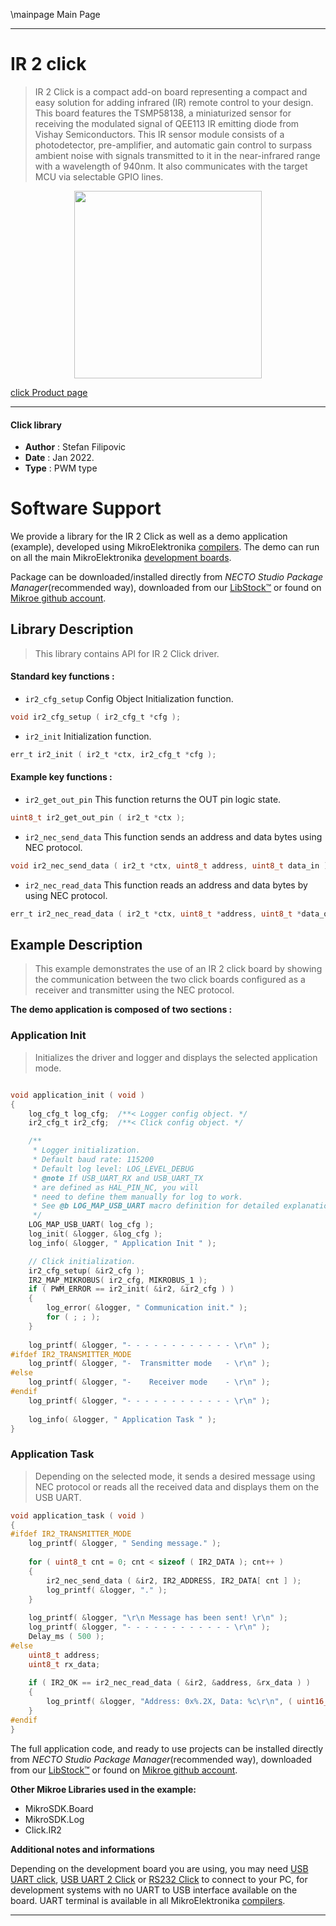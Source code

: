 \mainpage Main Page

---
# IR 2 click

> IR 2 Click is a compact add-on board representing a compact and easy solution for adding infrared (IR) remote control to your design. This board features the TSMP58138, a miniaturized sensor for receiving the modulated signal of QEE113 IR emitting diode from Vishay Semiconductors. This IR sensor module consists of a photodetector, pre-amplifier, and automatic gain control to surpass ambient noise with signals transmitted to it in the near-infrared range with a wavelength of 940nm. It also communicates with the target MCU via selectable GPIO lines.

<p align="center">
  <img src="https://download.mikroe.com/images/click_for_ide/ir2_click.png" height=300px>
</p>

[click Product page](https://www.mikroe.com/ir-2-click)

---


#### Click library

- **Author**        : Stefan Filipovic
- **Date**          : Jan 2022.
- **Type**          : PWM type


# Software Support

We provide a library for the IR 2 Click
as well as a demo application (example), developed using MikroElektronika
[compilers](https://www.mikroe.com/necto-studio).
The demo can run on all the main MikroElektronika [development boards](https://www.mikroe.com/development-boards).

Package can be downloaded/installed directly from *NECTO Studio Package Manager*(recommended way), downloaded from our [LibStock&trade;](https://libstock.mikroe.com) or found on [Mikroe github account](https://github.com/MikroElektronika/mikrosdk_click_v2/tree/master/clicks).

## Library Description

> This library contains API for IR 2 Click driver.

#### Standard key functions :

- `ir2_cfg_setup` Config Object Initialization function.
```c
void ir2_cfg_setup ( ir2_cfg_t *cfg );
```

- `ir2_init` Initialization function.
```c
err_t ir2_init ( ir2_t *ctx, ir2_cfg_t *cfg );
```

#### Example key functions :

- `ir2_get_out_pin` This function returns the OUT pin logic state.
```c
uint8_t ir2_get_out_pin ( ir2_t *ctx );
```

- `ir2_nec_send_data` This function sends an address and data bytes using NEC protocol.
```c
void ir2_nec_send_data ( ir2_t *ctx, uint8_t address, uint8_t data_in );
```

- `ir2_nec_read_data` This function reads an address and data bytes by using NEC protocol.
```c
err_t ir2_nec_read_data ( ir2_t *ctx, uint8_t *address, uint8_t *data_out );
```

## Example Description

> This example demonstrates the use of an IR 2 click board by showing
the communication between the two click boards configured as a receiver and transmitter using the NEC protocol.

**The demo application is composed of two sections :**

### Application Init

> Initializes the driver and logger and displays the selected application mode.

```c

void application_init ( void )
{
    log_cfg_t log_cfg;  /**< Logger config object. */
    ir2_cfg_t ir2_cfg;  /**< Click config object. */

    /** 
     * Logger initialization.
     * Default baud rate: 115200
     * Default log level: LOG_LEVEL_DEBUG
     * @note If USB_UART_RX and USB_UART_TX 
     * are defined as HAL_PIN_NC, you will 
     * need to define them manually for log to work. 
     * See @b LOG_MAP_USB_UART macro definition for detailed explanation.
     */
    LOG_MAP_USB_UART( log_cfg );
    log_init( &logger, &log_cfg );
    log_info( &logger, " Application Init " );

    // Click initialization.
    ir2_cfg_setup( &ir2_cfg );
    IR2_MAP_MIKROBUS( ir2_cfg, MIKROBUS_1 );
    if ( PWM_ERROR == ir2_init( &ir2, &ir2_cfg ) )
    {
        log_error( &logger, " Communication init." );
        for ( ; ; );
    }
    
    log_printf( &logger, "- - - - - - - - - - - - \r\n" );
#ifdef IR2_TRANSMITTER_MODE
    log_printf( &logger, "-  Transmitter mode   - \r\n" );
#else
    log_printf( &logger, "-    Receiver mode    - \r\n" );
#endif
    log_printf( &logger, "- - - - - - - - - - - - \r\n" );
    
    log_info( &logger, " Application Task " );
}

```

### Application Task

> Depending on the selected mode, it sends a desired message using NEC protocol or
reads all the received data and displays them on the USB UART.

```c
void application_task ( void )
{
#ifdef IR2_TRANSMITTER_MODE
    log_printf( &logger, " Sending message." );
    
    for ( uint8_t cnt = 0; cnt < sizeof ( IR2_DATA ); cnt++ )
    {
        ir2_nec_send_data ( &ir2, IR2_ADDRESS, IR2_DATA[ cnt ] );
        log_printf( &logger, "." );
    }
    
    log_printf( &logger, "\r\n Message has been sent! \r\n" );
    log_printf( &logger, "- - - - - - - - - - - - \r\n" );
    Delay_ms ( 500 );
#else
    uint8_t address;
    uint8_t rx_data;
    
    if ( IR2_OK == ir2_nec_read_data ( &ir2, &address, &rx_data ) )
    {
        log_printf( &logger, "Address: 0x%.2X, Data: %c\r\n", ( uint16_t ) address, rx_data );
    }
#endif
}
```

The full application code, and ready to use projects can be installed directly from *NECTO Studio Package Manager*(recommended way), downloaded from our [LibStock&trade;](https://libstock.mikroe.com) or found on [Mikroe github account](https://github.com/MikroElektronika/mikrosdk_click_v2/tree/master/clicks).

**Other Mikroe Libraries used in the example:**

- MikroSDK.Board
- MikroSDK.Log
- Click.IR2

**Additional notes and informations**

Depending on the development board you are using, you may need
[USB UART click](https://www.mikroe.com/usb-uart-click),
[USB UART 2 Click](https://www.mikroe.com/usb-uart-2-click) or
[RS232 Click](https://www.mikroe.com/rs232-click) to connect to your PC, for
development systems with no UART to USB interface available on the board. UART
terminal is available in all MikroElektronika
[compilers](https://shop.mikroe.com/compilers).

---
